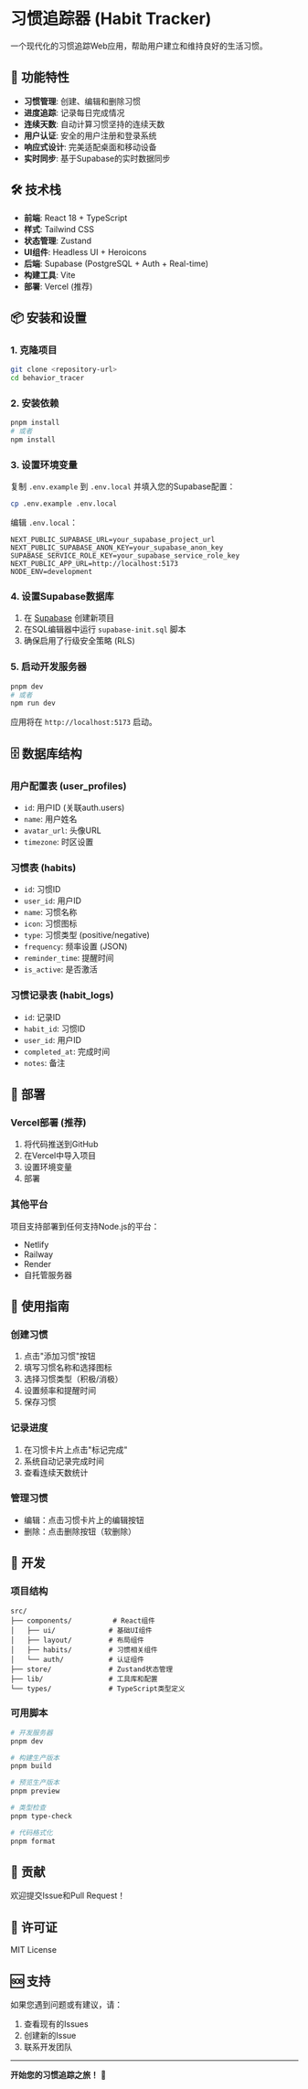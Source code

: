 # 习惯追踪器 (Habit Tracker)

一个现代化的习惯追踪Web应用，帮助用户建立和维持良好的生活习惯。

## 🚀 功能特性

- **习惯管理**: 创建、编辑和删除习惯
- **进度追踪**: 记录每日完成情况
- **连续天数**: 自动计算习惯坚持的连续天数
- **用户认证**: 安全的用户注册和登录系统
- **响应式设计**: 完美适配桌面和移动设备
- **实时同步**: 基于Supabase的实时数据同步

## 🛠️ 技术栈

- **前端**: React 18 + TypeScript
- **样式**: Tailwind CSS
- **状态管理**: Zustand
- **UI组件**: Headless UI + Heroicons
- **后端**: Supabase (PostgreSQL + Auth + Real-time)
- **构建工具**: Vite
- **部署**: Vercel (推荐)

## 📦 安装和设置

### 1. 克隆项目

```bash
git clone <repository-url>
cd behavior_tracer
```

### 2. 安装依赖

```bash
pnpm install
# 或者
npm install
```

### 3. 设置环境变量

复制 `.env.example` 到 `.env.local` 并填入您的Supabase配置：

```bash
cp .env.example .env.local
```

编辑 `.env.local`：

```env
NEXT_PUBLIC_SUPABASE_URL=your_supabase_project_url
NEXT_PUBLIC_SUPABASE_ANON_KEY=your_supabase_anon_key
SUPABASE_SERVICE_ROLE_KEY=your_supabase_service_role_key
NEXT_PUBLIC_APP_URL=http://localhost:5173
NODE_ENV=development
```

### 4. 设置Supabase数据库

1. 在 [Supabase](https://supabase.com) 创建新项目
2. 在SQL编辑器中运行 `supabase-init.sql` 脚本
3. 确保启用了行级安全策略 (RLS)

### 5. 启动开发服务器

```bash
pnpm dev
# 或者
npm run dev
```

应用将在 `http://localhost:5173` 启动。

## 🗄️ 数据库结构

### 用户配置表 (user_profiles)
- `id`: 用户ID (关联auth.users)
- `name`: 用户姓名
- `avatar_url`: 头像URL
- `timezone`: 时区设置

### 习惯表 (habits)
- `id`: 习惯ID
- `user_id`: 用户ID
- `name`: 习惯名称
- `icon`: 习惯图标
- `type`: 习惯类型 (positive/negative)
- `frequency`: 频率设置 (JSON)
- `reminder_time`: 提醒时间
- `is_active`: 是否激活

### 习惯记录表 (habit_logs)
- `id`: 记录ID
- `habit_id`: 习惯ID
- `user_id`: 用户ID
- `completed_at`: 完成时间
- `notes`: 备注

## 🚀 部署

### Vercel部署 (推荐)

1. 将代码推送到GitHub
2. 在Vercel中导入项目
3. 设置环境变量
4. 部署

### 其他平台

项目支持部署到任何支持Node.js的平台：
- Netlify
- Railway
- Render
- 自托管服务器

## 📱 使用指南

### 创建习惯
1. 点击"添加习惯"按钮
2. 填写习惯名称和选择图标
3. 选择习惯类型（积极/消极）
4. 设置频率和提醒时间
5. 保存习惯

### 记录进度
1. 在习惯卡片上点击"标记完成"
2. 系统自动记录完成时间
3. 查看连续天数统计

### 管理习惯
- 编辑：点击习惯卡片上的编辑按钮
- 删除：点击删除按钮（软删除）

## 🔧 开发

### 项目结构

```
src/
├── components/          # React组件
│   ├── ui/             # 基础UI组件
│   ├── layout/         # 布局组件
│   ├── habits/         # 习惯相关组件
│   └── auth/           # 认证组件
├── store/              # Zustand状态管理
├── lib/                # 工具库和配置
└── types/              # TypeScript类型定义
```

### 可用脚本

```bash
# 开发服务器
pnpm dev

# 构建生产版本
pnpm build

# 预览生产版本
pnpm preview

# 类型检查
pnpm type-check

# 代码格式化
pnpm format
```

## 🤝 贡献

欢迎提交Issue和Pull Request！

## 📄 许可证

MIT License

## 🆘 支持

如果您遇到问题或有建议，请：
1. 查看现有的Issues
2. 创建新的Issue
3. 联系开发团队

---

**开始您的习惯追踪之旅！** 🎯
